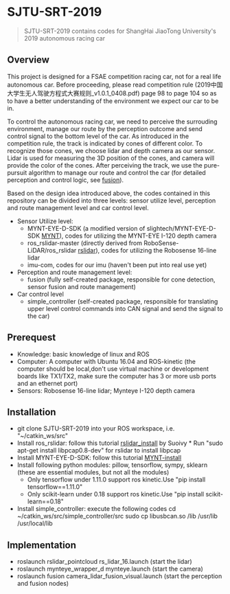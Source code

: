 # SJTU-SRT-2019
> SJTU-SRT-2019 contains codes for ShangHai JiaoTong University's 2019 autonomous racing car 

## Overview 
This project is designed for a FSAE competition racing car, not for a real life autonomous car. Before proceeding, please read competition rule (2019中国大学生无人驾驶方程式大赛规则_v1.0.1_0408.pdf) page 98 to page 104 so as to have a better understanding of the environment we expect our car to be in.

To control the autonomous racing car, we need to perceive the surrouding environment, manage our route by the perception outcome and send control signal to the bottom level of the car. As introduced in the competition rule, the track is indicated by cones of different color. To recognize those cones, we choose lidar and depth camera as our sensor. Lidar is used for measuring the 3D position of the cones, and camera will provide the color of the cones. After perceiving the track, we use the pure-pursuit algorithm to manage our route and control the car (for detailed perception and control logic, see [fusion](https://github.com/CenturyLiu/sjtu-srt-2019-fusion)). 

Based on the design idea introduced above, the codes contained in this repository can be divided into three levels: sensor utilize level, perception and route management level and car control level.
* Sensor Utilize level: 
     * MYNT-EYE-D-SDK (a modified version of slightech/MYNT-EYE-D-SDK [MYNT](https://github.com/slightech/MYNT-EYE-D-SDK)), codes for utilizing the MYNT-EYE I-120 depth camera
     * ros_rslidar-master (directly derived from RoboSense-LiDAR/ros_rslidar [rslidar](https://github.com/RoboSense-LiDAR/ros_rslidar)), codes for utilizing the Robosense 16-line lidar
     * imu-com, codes for our imu (haven't been put into real use yet)
* Perception and route management level:
     * fusion (fully self-created package, responsible for cone detection, sensor fusion and route management)
* Car control level
     * simple_controller (self-created package, responsible for translating upper level control commands into CAN signal and send the signal to the car)
## Prerequest
   * Knowledge: basic knowledge of linux and ROS
   * Computer: A computer with Ubuntu 16.04 and ROS-kinetic (the computer should be local,don't use virtual machine or development boards like TX1/TX2, make sure the computer has 3 or more usb ports and an ethernet port)
   * Sensors: Robosense 16-line lidar; Mynteye I-120 depth camera
## Installation
   * git clone SJTU-SRT-2019 into your ROS workspace, i.e. "~/catkin_ws/src"
   * Install ros_rslidar: follow this tutorial [rslidar_install](https://github.com/Suoivy/ros_rslidar_robosense) by Suoivy
	* Run "sudo apt-get install libpcap0.8-dev" for rslidar to install libpcap
   * Install MYNT-EYE-D-SDK: follow this tutorial [MYNT-install](https://mynt-eye-d-sdk.readthedocs.io/en/latest/sdk/install_ubuntu_src.html)
   * Install following python modules: pillow, tensorflow, sympy, sklearn (these are essential modules, but not all the modules)
       * Only tensorflow under 1.11.0 support ros kinetic.Use "pip install tensorflow==1.11.0"
       * Only scikit-learn under 0.18 support ros kinetic.Use "pip install scikit-learn==0.18"
   * Install simple_controller: execute the following codes
      cd ~/catkin_ws/src/simple_controller/src
      sudo cp libusbcan.so /lib /usr/lib /usr/local/lib
## Implementation
   * roslaunch rslidar_pointcloud rs_lidar_16.launch (start the lidar)
   * roslaunch mynteye_wrapper_d mynteye.launch (start the camera)
   * roslaunch fusion camera_lidar_fusion_visual.launch (start the perception and fusion nodes)

